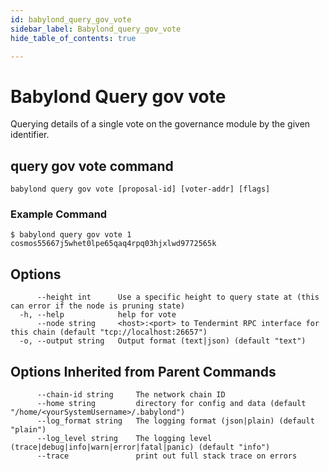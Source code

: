 ```yaml
---
id: babylond_query_gov_vote
sidebar_label: Babylond_query_gov_vote
hide_table_of_contents: true

---
```


# Babylond Query gov vote
Querying details of a single vote on the governance module by the given identifier.
## query gov vote command
```
babylond query gov vote [proposal-id] [voter-addr] [flags]
```
### Example Command
```
$ babylond query gov vote 1 cosmos55667j5whet0lpe65qaq4rpq03hjxlwd9772565k
```
## Options
```
      --height int      Use a specific height to query state at (this can error if the node is pruning state)
  -h, --help            help for vote
      --node string     <host>:<port> to Tendermint RPC interface for this chain (default "tcp://localhost:26657")
  -o, --output string   Output format (text|json) (default "text")
```
## Options Inherited from Parent Commands
```
      --chain-id string     The network chain ID
      --home string         directory for config and data (default "/home/<yourSystemUsername>/.babylond")
      --log_format string   The logging format (json|plain) (default "plain")
      --log_level string    The logging level (trace|debug|info|warn|error|fatal|panic) (default "info")
      --trace               print out full stack trace on errors
```